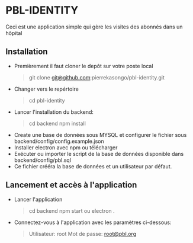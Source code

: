 # PBL-IDENTITY

Ceci est une application simple qui gère les visites des abonnés dans un hôpital

## Installation
- Premièrement il faut cloner le depôt sur votre poste local
    > git clone git@github.com:pierrekasongo/pbl-identity.git
- Changer vers le repértoire
    > cd pbl-identity
- Lancer l'installation du backend:
    > cd backend
    > npm install
- Create une base de données sous MYSQL et configurer le fichier sous backend/config/config.example.json
- Installer electron avec npm ou télécharger
- Exécuter ou importer le script de la base de données disponible dans backend/config/pbl.sql
- Ce fichier crééra la base de données et un utilisateur par défaut.

## Lancement et accès à l'application
 - Lancer l'application
    > cd backend
    > npm start ou electron .
 - Connectez-vous à l'application avec les paramètres ci-dessous:
    > Utilisateur: root
    > Mot de passe: root@pbl.org
 




